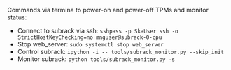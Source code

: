 Commands via termina to power-on and power-off TPMs and monitor status:
  -  Connect to subrack via ssh: `sshpass -p SkaUser ssh -o StrictHostKeyChecking=no mnguser@subrack-0-cpu`
  -  Stop web_server: `sudo systemctl stop web_server`
  -  Control subrack: `ipython -i -- tools/subrack_monitor.py --skip_init`
  -  Monitor subrack: `python tools/subrack_monitor.py -s`